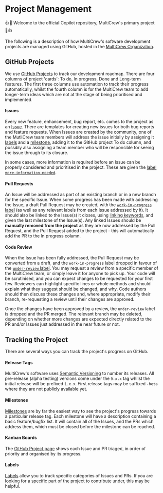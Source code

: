 # Project Management

:+1::tada: Welcome to the official Copilot repository, MultiCrew's primary project :tada::+1:

The following is a description of how MultiCrew's software development projects are managed using GitHub, hosted in the [MultiCrew Organization](https://github.com/MultiCrew).

## GitHub Projects

We use [GitHub Projects](https://github.com/MultiCrew/copilot/projects) to track our development roadmap. There are four columns of project 'cards': To do, In progress, Done and Long-term features. The first three columns use automation to track their progress automatically, whilst the fourth column is for the MultiCrew team to add longer-term ideas which are not at the stage of being prioritised and implemented.

#### Issues

Every new feature, enhancement, bug report, etc. comes to the project as an [Issue](https://github.com/MultiCrew/copilot/issues). There are templates for creating new issues for both bug reports and feature requests. When Issues are created by the community, one of the MutliCrew team members will address the issue initially by assigning it [labels](https://github.com/MultiCrew/copilot/labels) and a [milestone](https://github.com/MultiCrew/copilot/milestones), adding it to the GitHub project To do column, and possibly also assigning a team member who will be responsible for seeing the issue through to its closure.

In some cases, more information is required before an Issue can be properly considered and prioritised in the project. These are given the [label `more-information-needed`](https://github.com/MultiCrew/copilot/labels/more-information-needed).

#### Pull Requests

An Issue will be addressed as part of an existing branch or in a new branch for the specific Issue. When some progress has been made with addressing the Issue, a draft Pull Request may be created, with the [`work-in-progress` label](https://github.com/MultiCrew/copilot/labels/work-in-progress) (as well as any relevant labels from each Issue addressed by it). It should also be linked to the Issue(s) it closes, using [linking keywords](https://help.github.com/en/github/managing-your-work-on-github/linking-a-pull-request-to-an-issue#linking-a-pull-request-to-an-issue-using-a-keyword), and given the last milestone of the Issue(s). Any linked Issues should be **manually removed from the project** as they are now addressed by the Pull Request, and the Pull Request added to the project - this will automatically add the PR to the In progress column.

#### Code Review

When the Issue has been fully addressed, the Pull Request may be converted from a draft, and the `work-in-progress` label dropped in favour of the [`under-review` label](https://github.com/MultiCrew/copilot/labels/under-review). You may request a review from a specific member of the MultiCrew team, or simply leave it for anyone to pick up. Your code will be scrutinised, and you can expect changes to be requested for your first few. Reviewers can highlight specific lines or whole methods and should explain what they suggest should be changed, and why. Code authors should then discuss these changes and, where appropriate, modify their branch, re-requesting a review until their changes are approved.

Once the changes have been approved by a review, the `under-review` label is dropped and the PR merged. The relevant branch may be deleted, depending on whether more changes are expected directly related to the PR and/or Issues just addressed in the near future or not.

## Tracking the Project

There are several ways you can track the project's progress on GitHub.

#### Release Tags

MultiCrew's software uses [Semantic Versioning](https://semver.org/) to number its releases. All pre-release (alpha testing) versions come under the `0.x.x` tag whilst the initial release will be prefixed `1.x.x`. First release tags may be suffixed `-beta` where they are not publicly available yet.

#### Milestones

[Milestones](https://github.com/MultiCrew/copilot/milestones) are by far the easiest way to see the project's progress towards a particular release tag. Each milestone will have a description containing a basic feature/bugfix list. It will contain all of the Issues, and the PRs which address them, which must be closed before the milestone can be reached.

#### Kanban Boards

The [GitHub Project page](https://github.com/MultiCrew/copilot/projects/1) shows each Issue and PR triaged, in order of priority and organised by its progress. 

#### Labels

[Labels](https://github.com/MultiCrew/copilot/labels) allow you to track specific categories of Issues and PRs. If you are looking for a specific part of the project to contribute under, this may be helpful.
